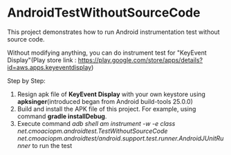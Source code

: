 # AndroidTestWithoutSourceCode

This project demonstrates how to run Android instrumentation test without source code.

Without modifying anything, you can do instrument test for "KeyEvent Display"(Play store link : https://play.google.com/store/apps/details?id=aws.apps.keyeventdisplay)

Step by Step:
1. Resign apk file of **KeyEvent Display** with your own keystore using **apksinger**(introduced began from Android build-tools 25.0.0)
2. Build and install the APK file of this project. For example, using command **gradle installDebug**.
3. Execute command *adb shell am instrument -w -e class net.cmoaciopm.androidtest.TestWithoutSourceCode net.cmoaciopm.androidtest/android.support.test.runner.AndroidJUnitRunner* to run the test
